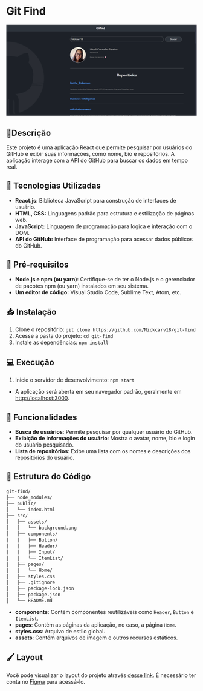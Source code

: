# Git Find

![alt text](image.png)

## 📃Descrição

Este projeto é uma aplicação React que permite pesquisar por usuários do GitHub e exibir suas informações, como nome, bio e repositórios. A aplicação interage com a API do GitHub para buscar os dados em tempo real.

## 🚀 Tecnologias Utilizadas

- **React.js**: Biblioteca JavaScript para construção de interfaces de usuário.
- **HTML, CSS:** Linguagens padrão para estrutura e estilização de páginas web.
- **JavaScript:** Linguagem de programação para lógica e interação com o DOM.
- **API do GitHub:** Interface de programação para acessar dados públicos do GitHub.

## 🚧 Pré-requisitos

- **Node.js e npm (ou yarn)**: Certifique-se de ter o Node.js e o gerenciador de pacotes npm (ou yarn) instalados em seu sistema.
- **Um editor de código:** Visual Studio Code, Sublime Text, Atom, etc.

## 📥 Instalação

1. Clone o repositório: `git clone https://github.com/Nickcarv18/git-find`
2. Acesse a pasta do projeto: `cd git-find`
3. Instale as dependências: `npm install`

## 💻 Execução

1. Inicie o servidor de desenvolvimento: `npm start`

- A aplicação será aberta em seu navegador padrão, geralmente em <http://localhost:3000>.

## 📌 Funcionalidades

- **Busca de usuários**: Permite pesquisar por qualquer usuário do GitHub.
- **Exibição de informações do usuário**:  Mostra o avatar, nome, bio e login do usuário pesquisado.
- **Lista de repositórios**: Exibe uma lista com os nomes e descrições dos repositórios do usuário.

## 🔧 Estrutura do Código

    git-find/
    ├── node_modules/
    ├── public/
    │   └── index.html
    ├── src/
    │   ├── assets/
    │   │   └── background.png
    │   ├── components/
    │   │   ├── Button/
    │   │   ├── Header/
    │   │   ├── Input/
    │   │   └── ItemList/
    │   ├── pages/
    │   │   └── Home/
    │   ├── styles.css
    │   ├── .gitignore
    │   ├── package-lock.json
    │   ├── package.json
    │   └── README.md

- **components**: Contém componentes reutilizáveis como `Header`, `Button` e `ItemList`.
- **pages**: Contém as páginas da aplicação, no caso, a página `Home`.
- **styles.css**: Arquivo de estilo global.
- **assets**: Contém arquivos de imagem e outros recursos estáticos.

## 🖌️ Layout

Você pode visualizar o layout do projeto através [desse link](https://www.figma.com/design/IXySq1eGSvvY9nSGLbKcom/GitFind?node-id=2-2&node-type=frame&t=utWwb7p0O2LTpsih-0). É necessário ter conta no [Figma](https://figma.com/) para acessá-lo.
